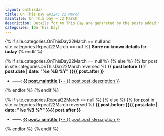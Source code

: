 ```yaml
---
layout: onthisday
title: On This Day &#124; 22 March
maintitle: On This Day — 22 March
description: Details for On This Day are genarated by the posts added to the website so the content is subject to changes/updates over time.
categories: [On This Day]
---
```


{% if site.categories.OnThisDay22March == null and site.categories.Repeat22March == null %}
<strong>Sorry no known details for today</strong>
{% endif %}

{% if site.categories.OnThisDay22March == null %}
{% else %}
{% for post in site.categories.OnThisDay22March reversed %}
<strong>{{ post.before }}{{ post.date | date: "%e %B %Y" }}{{ post.after }}</strong>
<ul>
<li> ——: <a class="{{ post.class }}" href="{{ post.url }}"><strong>{{ post.maintitle }}</strong> - {{ post.post_description }}</a></li>
</ul>
{% endfor %}
{% endif %}

{% if site.categories.Repeat22March == null %}
{% else %}
{% for post in site.categories.Repeat22March reversed %}
<strong>{{ post.before }}{{ post.date | date: "%e %B %Y" }}{{ post.after }}</strong>
<ul>
<li> ——: <a class="{{ post.class }}" href="{{ post.url }}"><strong>{{ post.maintitle }}</strong> - {{ post.post_description }}</a></li>
</ul>
{% endfor %}
{% endif %}

